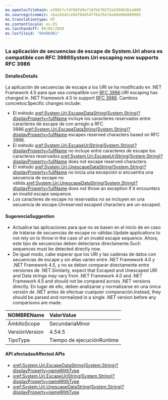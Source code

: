 ```yaml
---
ms.openlocfilehash: e7001fcfdf88fd9e710fbb702f2ed39d63b1e080
ms.sourcegitcommit: cbacb5d2cebbf044547f6af6e74a9de866800985
ms.translationtype: HT
ms.contentlocale: es-ES
ms.lasthandoff: 09/05/2020
ms.locfileid: "89496981"
---
```

### <a name="systemuri-escaping-now-supports-rfc-3986"></a><span data-ttu-id="aea8b-101">La aplicación de secuencias de escape de System.Uri ahora es compatible con RFC 3986</span><span class="sxs-lookup"><span data-stu-id="aea8b-101">System.Uri escaping now supports RFC 3986</span></span>

#### <a name="details"></a><span data-ttu-id="aea8b-102">Detalles</span><span class="sxs-lookup"><span data-stu-id="aea8b-102">Details</span></span>

<span data-ttu-id="aea8b-103">La aplicación de secuencias de escape a los URI se ha modificado en .NET Framework 4.5 para que sea compatible con [RFC 3986](https://tools.ietf.org/html/rfc3986).</span><span class="sxs-lookup"><span data-stu-id="aea8b-103">URI escaping has changed in .NET Framework 4.5 to support [RFC 3986](https://tools.ietf.org/html/rfc3986).</span></span> <span data-ttu-id="aea8b-104">Cambios concretos:</span><span class="sxs-lookup"><span data-stu-id="aea8b-104">Specific changes include:</span></span><ul><li><span data-ttu-id="aea8b-105">El método <xref:System.Uri.EscapeDataString(System.String)?displayProperty=fullName> incluye los caracteres reservados entre caracteres de escape de con arreglo a RFC 3986.</span><span class="sxs-lookup"><span data-stu-id="aea8b-105"><xref:System.Uri.EscapeDataString(System.String)?displayProperty=fullName> escapes reserved characters based on RFC 3986.</span></span></li><li><span data-ttu-id="aea8b-106">El método <xref:System.Uri.EscapeUriString(System.String)?displayProperty=fullName> no incluye entre caracteres de escape los caracteres reservados.</span><span class="sxs-lookup"><span data-stu-id="aea8b-106"><xref:System.Uri.EscapeUriString(System.String)?displayProperty=fullName> does not escape reserved characters.</span></span></li><li><span data-ttu-id="aea8b-107">El método <xref:System.Uri.UnescapeDataString(System.String)?displayProperty=fullName> no inicia una excepción si encuentra una secuencia de escape no válida.</span><span class="sxs-lookup"><span data-stu-id="aea8b-107"><xref:System.Uri.UnescapeDataString(System.String)?displayProperty=fullName> does not throw an exception if it encounters an invalid escape sequence.</span></span></li><li><span data-ttu-id="aea8b-108">Los caracteres de escape no reservados no se incluyen en una secuencia de escape.</span><span class="sxs-lookup"><span data-stu-id="aea8b-108">Unreserved escaped characters are un-escaped.</span></span></li></ul>

#### <a name="suggestion"></a><span data-ttu-id="aea8b-109">Sugerencia</span><span class="sxs-lookup"><span data-stu-id="aea8b-109">Suggestion</span></span>

<ul><li><span data-ttu-id="aea8b-110">Actualice las aplicaciones para que no se basen en el inicio de <xref:System.Uri.UnescapeDataString(System.String)?displayProperty=fullName> en caso de tratarse de secuencias de escape no válidas.</span><span class="sxs-lookup"><span data-stu-id="aea8b-110">Update applications to not rely on <xref:System.Uri.UnescapeDataString(System.String)?displayProperty=fullName> to throw in the case of an invalid escape sequence.</span></span> <span data-ttu-id="aea8b-111">Ahora, este tipo de secuencias deben detectarse directamente.</span><span class="sxs-lookup"><span data-stu-id="aea8b-111">Such sequences must be detected directly now.</span></span></li><li><span data-ttu-id="aea8b-112">De igual modo, cabe esperar que los URI y las cadenas de datos con secuencias de escape y sin ellas varíen entre .NET Framework 4.0 y .NET Framework 4.5, y no se deben comparar directamente entre versiones de .NET.</span><span class="sxs-lookup"><span data-stu-id="aea8b-112">Similarly, expect that Escaped and Unescaped URI and Data strings may vary from .NET Framework 4.0 and .NET Framework 4.5 and should not be compared across .NET versions directly.</span></span> <span data-ttu-id="aea8b-113">En lugar de ello, deben analizarse y normalizarse en una única versión de .NET antes de efectuar cualquier comparación.</span><span class="sxs-lookup"><span data-stu-id="aea8b-113">Instead, they should be parsed and normalized in a single .NET version before any comparisons are made.</span></span></li></ul>

| <span data-ttu-id="aea8b-114">NOMBRE</span><span class="sxs-lookup"><span data-stu-id="aea8b-114">Name</span></span>    | <span data-ttu-id="aea8b-115">Valor</span><span class="sxs-lookup"><span data-stu-id="aea8b-115">Value</span></span>       |
|:--------|:------------|
| <span data-ttu-id="aea8b-116">Ámbito</span><span class="sxs-lookup"><span data-stu-id="aea8b-116">Scope</span></span>   |<span data-ttu-id="aea8b-117">Secundaria</span><span class="sxs-lookup"><span data-stu-id="aea8b-117">Minor</span></span>|
|<span data-ttu-id="aea8b-118">Versión</span><span class="sxs-lookup"><span data-stu-id="aea8b-118">Version</span></span>|<span data-ttu-id="aea8b-119">4.5</span><span class="sxs-lookup"><span data-stu-id="aea8b-119">4.5</span></span>|
|<span data-ttu-id="aea8b-120">Tipo</span><span class="sxs-lookup"><span data-stu-id="aea8b-120">Type</span></span>|<span data-ttu-id="aea8b-121">Tiempo de ejecución</span><span class="sxs-lookup"><span data-stu-id="aea8b-121">Runtime</span></span>|

#### <a name="affected-apis"></a><span data-ttu-id="aea8b-122">API afectadas</span><span class="sxs-lookup"><span data-stu-id="aea8b-122">Affected APIs</span></span>

- <xref:System.Uri.EscapeDataString(System.String)?displayProperty=nameWithType>
- <xref:System.Uri.EscapeUriString(System.String)?displayProperty=nameWithType>
- <xref:System.Uri.UnescapeDataString(System.String)?displayProperty=nameWithType>

<!--

#### Affected APIs

- `M:System.Uri.EscapeDataString(System.String)`
- `M:System.Uri.EscapeUriString(System.String)`
- `M:System.Uri.UnescapeDataString(System.String)`

-->

